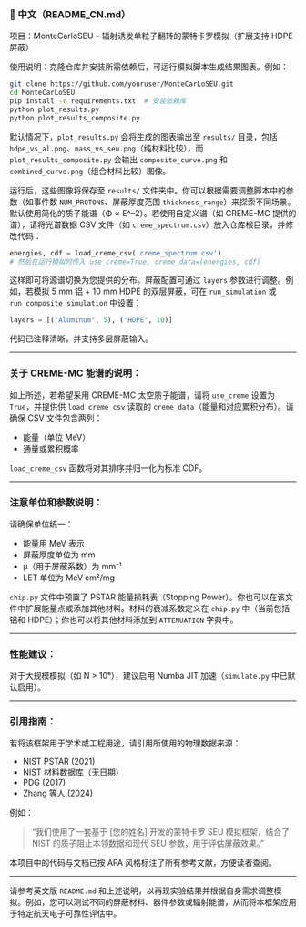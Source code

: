 
### 📄 中文（README\_CN.md）



项目：MonteCarloSEU – 辐射诱发单粒子翻转的蒙特卡罗模拟（扩展支持 HDPE 屏蔽）

使用说明：克隆仓库并安装所需依赖后，可运行模拟脚本生成结果图表。例如：

```bash
git clone https://github.com/youruser/MonteCarLoSEU.git
cd MonteCarLoSEU
pip install -r requirements.txt  # 安装依赖库
python plot_results.py
python plot_results_composite.py
````

默认情况下，`plot_results.py` 会将生成的图表输出至 `results/` 目录，包括 `hdpe_vs_al.png`、`mass_vs_seu.png`（纯材料比较），而 `plot_results_composite.py` 会输出 `composite_curve.png` 和 `combined_curve.png`（组合材料比较）图像。

运行后，这些图像将保存至 `results/` 文件夹中。你可以根据需要调整脚本中的参数（如事件数 `NUM_PROTONS`、屏蔽厚度范围 `thickness_range`）来探索不同场景。默认使用简化的质子能谱（Φ ∝ E^–2）。若使用自定义谱（如 CREME-MC 提供的谱），请将光谱数据 CSV 文件（如 `creme_spectrum.csv`）放入仓库根目录，并修改代码：

```python
energies, cdf = load_creme_csv('creme_spectrum.csv')
# 然后在运行模拟时传入 use_creme=True, creme_data=(energies, cdf)
```

这样即可将源谱切换为您提供的分布。屏蔽配置可通过 `layers` 参数进行调整。例如，若模拟 5 mm 铝 + 10 mm HDPE 的双层屏蔽，可在 `run_simulation` 或 `run_composite_simulation` 中设置：

```python
layers = [("Aluminum", 5), ("HDPE", 10)]
```

代码已注释清晰，并支持多层屏蔽输入。

---

### 关于 CREME-MC 能谱的说明：

如上所述，若希望采用 CREME-MC 太空质子能谱，请将 `use_creme` 设置为 `True`，并提供供 `load_creme_csv` 读取的 `creme_data`（能量和对应累积分布）。请确保 CSV 文件包含两列：

* 能量（单位 MeV）
* 通量或累积概率

`load_creme_csv` 函数将对其排序并归一化为标准 CDF。

---

### 注意单位和参数说明：

请确保单位统一：

* 能量用 MeV 表示
* 屏蔽厚度单位为 mm
* μ（用于屏蔽系数）为 mm⁻¹
* LET 单位为 MeV·cm²/mg

`chip.py` 文件中预置了 PSTAR 能量损耗表（Stopping Power）。你也可以在该文件中扩展能量点或添加其他材料。材料的衰减系数定义在 `chip.py` 中（当前包括铝和 HDPE）；你也可以将其他材料添加到 `ATTENUATION` 字典中。

---

### 性能建议：

对于大规模模拟（如 N > 10⁶），建议启用 Numba JIT 加速（`simulate.py` 中已默认启用）。

---

### 引用指南：

若将该框架用于学术或工程用途，请引用所使用的物理数据来源：

* NIST PSTAR (2021)
* NIST 材料数据库（无日期）
* PDG (2017)
* Zhang 等人 (2024)

例如：

> “我们使用了一套基于 \[您的姓名] 开发的蒙特卡罗 SEU 模拟框架，结合了 NIST 的质子阻止本领数据和现代 SEU 参数，用于评估屏蔽效果。”

本项目中的代码与文档已按 APA 风格标注了所有参考文献，方便读者查阅。

---

请参考英文版 `README.md` 和上述说明，以再现实验结果并根据自身需求调整模拟。例如，您可以测试不同的屏蔽材料、器件参数或辐射能谱，从而将本框架应用于特定航天电子可靠性评估中。


